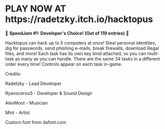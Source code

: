 <h1> PLAY NOW AT https://radetzky.itch.io/hacktopus </h1>

🥇 **SpeedJam #1: Developer's Choice! (Out of 119 entries)** 🥇

Hacktopus can hack up to 5 computers at once! Steal personal identities, dig for passwords, send phishing e-mails, break firewalls, download illegal files, and more! Each task has its own key bind attached, so you can multi-task as many as you can handle. There are the same 34 tasks in a different order every time!
Controls appear on each task in-game.

Credits: 

Radetzky - Lead Developer

Ryanocerou5 - Developer & Sound Design 

AlexMoot - Musician

Mint - Artist

Custom font from dafont.com 
